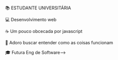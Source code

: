 📚 ESTUDANTE UNIVERSITÁRIA

💻 Desenvolvimento web

☕ Um pouco obcecada por javascript

🔎 Adoro buscar entender como as coisas funcionam

🎓 Futura Eng de Software-->
